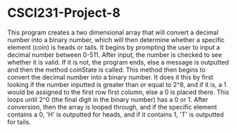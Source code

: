 # CSCI231-Project-8
This program creates a two dimensional array that will convert a decimal number into a binary number, which will then determine whether a specific element (coin) is heads or tails. It begins by prompting the user to input a decimal number between 0-511. After input, the number is checked to see whether it is valid. If it is not, the program ends, else a message is outputted and then the method coinState is called. This method then begins to convert the decimal number into a binary number. It does it this by first looking if the number inputted is greater than or equal to 2^8, and if it is, a 1 would be assigned to the first row first column, else a 0 is placed there. This loops until 2^0 (the final digit in the binary number) has a 0 or 1. After conversion, then the array is looped through, and if the specific element contains a 0, 'H' is outputted for heads, and if it contains 1, 'T' is outputted for tails.
